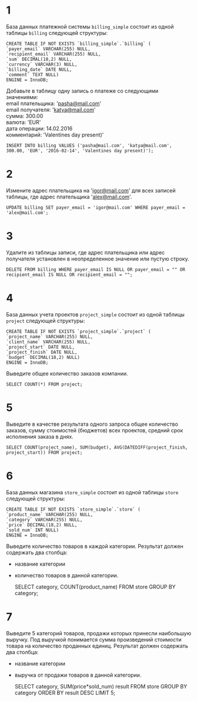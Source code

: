 # 1  
  
База данных платежной системы `billing_simple` состоит из одной таблицы `billing` следующей структуры:  
  
	CREATE TABLE IF NOT EXISTS `billing_simple`.`billing` (
	`payer_email` VARCHAR(255) NULL,
	`recipient_email` VARCHAR(255) NULL,
	`sum` DECIMAL(18,2) NULL,
	`currency` VARCHAR(3) NULL,
	`billing_date` DATE NULL,
	`comment` TEXT NULL)
	ENGINE = InnoDB;
  
Добавьте в таблицу одну запись о платеже со следующими значениями:  
email плательщика: 'pasha@mail.com'  
email получателя: 'katya@mail.com'  
сумма: 300.00  
валюта: 'EUR'  
дата операции: 14.02.2016  
комментарий: 'Valentines day present)'  
  
	INSERT INTO billing VALUES ('pasha@mail.com', 'katya@mail.com', 300.00, 'EUR', '2016-02-14', 'Valentines day present)');
  
  
  
# 2  
  
Измените адрес плательщика на 'igor@mail.com' для всех записей таблицы, где адрес плательщика 'alex@mail.com'.  
  
	UPDATE billing SET payer_email = 'igor@mail.com' WHERE payer_email = 'alex@mail.com';
  
  
  
# 3  
  
Удалите из таблицы записи, где адрес плательщика или адрес получателя установлен в неопределенное значение или пустую строку.  
  
	DELETE FROM billing WHERE payer_email IS NULL OR payer_email = "" OR recipient_email IS NULL OR recipient_email = "";
  
  
  
# 4  
  
База данных учета проектов `project_simple` состоит из одной таблицы `project` следующей структуры:  
  
	CREATE TABLE IF NOT EXISTS `project_simple`.`project` (
	`project_name` VARCHAR(255) NULL,
	`client_name` VARCHAR(255) NULL,
	`project_start` DATE NULL,
	`project_finish` DATE NULL,
	`budget` DECIMAL(18,2) NULL)
	ENGINE = InnoDB;
  
Выведите общее количество заказов компании.  
  
	SELECT COUNT(*) FROM project;
  
  
  
# 5  
  
Выведите в качестве результата одного запроса общее количество заказов, сумму стоимостей (бюджетов) всех проектов, средний срок исполнения заказа в днях.  
  
	SELECT COUNT(project_name), SUM(budget), AVG(DATEDIFF(project_finish, project_start)) FROM project;
  
  
  
# 6  
  
База данных магазина `store_simple` состоит из одной таблицы `store` следующей структуры:  
  
	CREATE TABLE IF NOT EXISTS `store_simple`.`store` (
	`product_name` VARCHAR(255) NULL,
	`category` VARCHAR(255) NULL,
	`price` DECIMAL(18,2) NULL,
	`sold_num` INT NULL)
	ENGINE = InnoDB;
  
Выведите количество товаров в каждой категории. Результат должен содержать два столбца: 
+ название категории   
+ количество товаров в данной категории.  
  
	SELECT category, COUNT(product_name) FROM store GROUP BY category;
  
  
  
# 7  
  
Выведите 5 категорий товаров, продажи которых принесли наибольшую выручку. Под выручкой понимается сумма произведений стоимости товара на количество проданных единиц. Результат должен содержать два столбца:   
+ название категории  
+ выручка от продажи товаров в данной категории.  
  
	SELECT category, SUM(price*sold_num) result FROM store GROUP BY category ORDER BY result DESC LIMIT 5;
  
  
  
